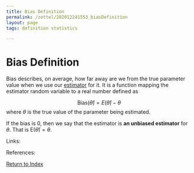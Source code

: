 ```yaml
---
title: Bias Definition
permalink: /zettel/202012241553_biasDefinition
layout: page
tags: definition statistics

---
```

# Bias Definition

Bias describes, on average, how far away are we from the true parameter value when we use our [estimator](202012241539_estimatorDefinition) for it.
It is a function mapping the estimator random variable to a real number defined as

$$
\textrm{Bias}(\hat{\theta}) = E(\hat{\theta}) - \theta
$$
where $\theta$ is the true value of the parameter being estimated.

If the bias is $0$, then we say that the estimator is **an unbiased estimator** for $\theta$. That is $\mathrm{E}(\hat{\theta}) = \theta$.

Links: 

References: 

[Return to Index](index)
